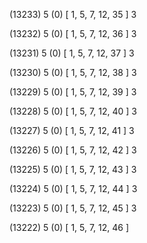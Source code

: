 (13233) 5 (0) [ 1, 5, 7, 12, 35 ] 3 


(13232) 5 (0) [ 1, 5, 7, 12, 36 ] 3 


(13231) 5 (0) [ 1, 5, 7, 12, 37 ] 3 


(13230) 5 (0) [ 1, 5, 7, 12, 38 ] 3 


(13229) 5 (0) [ 1, 5, 7, 12, 39 ] 3 


(13228) 5 (0) [ 1, 5, 7, 12, 40 ] 3 


(13227) 5 (0) [ 1, 5, 7, 12, 41 ] 3 


(13226) 5 (0) [ 1, 5, 7, 12, 42 ] 3 


(13225) 5 (0) [ 1, 5, 7, 12, 43 ] 3 


(13224) 5 (0) [ 1, 5, 7, 12, 44 ] 3 


(13223) 5 (0) [ 1, 5, 7, 12, 45 ] 3 


(13222) 5 (0) [ 1, 5, 7, 12, 46 ]  

